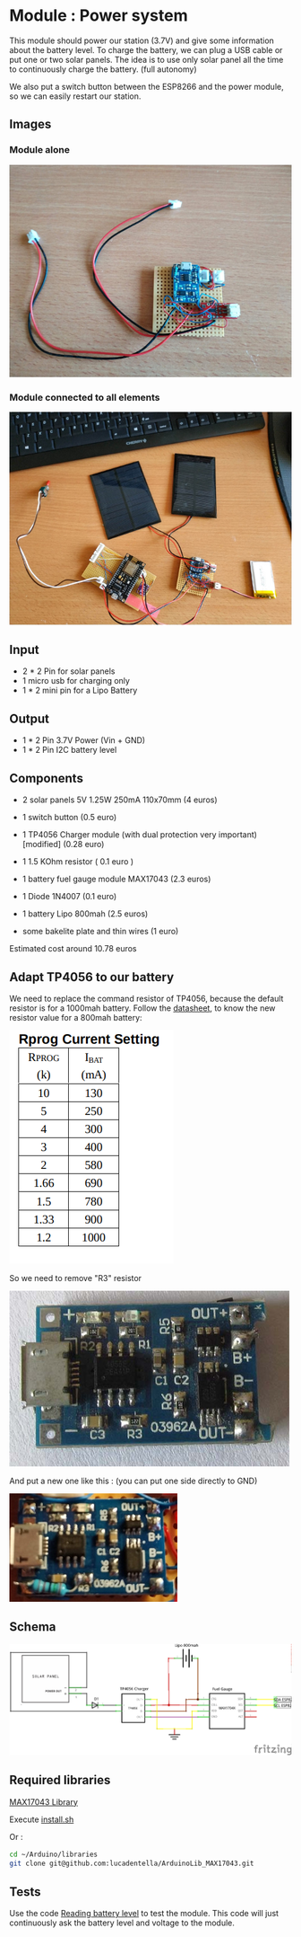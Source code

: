 # Module : Power system

This module should power our station (3.7V) and give some information about the battery level.
To charge the battery, we can plug a USB cable or put one or two solar panels. 
The idea is to use only solar panel all the time to continuously charge the battery. (full autonomy)

We also put a switch button between the ESP8266 and the power module, so we can easily restart our station.

## Images

### Module alone

![Module](./images/module.jpg "Module")

### Module connected to all elements

![Module connected](./images/module_connected.jpg "Module connected")

## Input

- 2 * 2 Pin for solar panels
- 1 micro usb for charging only
- 1 * 2 mini pin for a Lipo Battery

## Output
- 1 * 2 Pin 3.7V Power (Vin + GND)
- 1 * 2 Pin I2C battery level

## Components 

- 2 solar panels 5V 1.25W 250mA 110x70mm (4 euros)
- 1 switch button (0.5 euro)
- 1 TP4056 Charger module (with dual protection very important) [modified] (0.28 euro)
- 1 1.5 KOhm resistor ( 0.1 euro )
- 1 battery fuel gauge module MAX17043 (2.3 euros)
- 1 Diode 1N4007 (0.1 euro)
- 1 battery Lipo 800mah (2.5 euros)

- some bakelite plate and thin wires (1 euro)

Estimated cost around 10.78 euros

## Adapt TP4056 to our battery

We need to replace the command resistor of TP4056, because the default resistor is for a 1000mah battery.
Follow the [datasheet](https://dlnmh9ip6v2uc.cloudfront.net/datasheets/Prototyping/TP4056.pdf), to know the new resistor value for a 800mah battery:

![Rprog values](./images/rprog.png "Rprog values")

So we need to remove "R3" resistor

![TP4056A](./images/TP4056A.jpg "TP4056A")

And put a new one like this : (you can put one side directly to GND)

![Rprog changed](./images/rprog_changed.jpg "Rprog changed")

## Schema

![Power module schema](./images/power_module_schema.png "Power module schema")

## Required libraries 

[MAX17043 Library](https://github.com/lucadentella/ArduinoLib_MAX17043)

Execute [install.sh](./scripts/install.sh)

Or : 

```bash
cd ~/Arduino/libraries
git clone git@github.com:lucadentella/ArduinoLib_MAX17043.git
```

## Tests 

Use the code [Reading battery level](./reading_battery_level/reading_battery_level.ino) to test the module.
This code will just continuously ask the battery level and voltage to the module.
